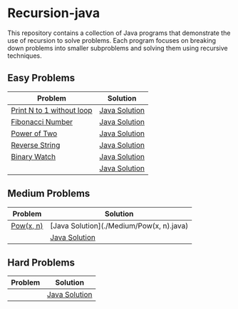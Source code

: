 # Recursion-java
This repository contains a collection of Java programs that demonstrate the use of recursion to solve problems. Each program focuses on breaking down problems into smaller subproblems and solving them using recursive techniques. 

## Easy Problems
| Problem | Solution |
|---------|----------|
| [Print N to 1 without loop](https://www.geeksforgeeks.org/problems/print-n-to-1-without-loop/1) | [Java Solution](./Easy/PrintNto1withoutloop.java) |
| [Fibonacci Number](https://leetcode.com/problems/fibonacci-number/) | [Java Solution](./Easy/FibonacciNumber.java) |
| [Power of Two](https://leetcode.com/problems/power-of-two/description/) | [Java Solution](./Easy/PowerofTwo.java) |
| [Reverse String](https://leetcode.com/problems/reverse-string/description/) | [Java Solution](./Easy/ReverseString.java) |
| [Binary Watch](https://leetcode.com/problems/binary-watch/description/) | [Java Solution](./Easy/BinaryWatch.java) |
| []() | [Java Solution](./Easy/filename.java) |

## Medium Problems
| Problem | Solution |
|---------|----------|
| [Pow(x, n)](https://leetcode.com/problems/powx-n/description/) | [Java Solution](./Medium/Pow(x, n).java) |
| []() | [Java Solution](./Medium/filename.java) |

## Hard Problems
| Problem | Solution |
|---------|----------|
| []() | [Java Solution](./Hard/filename.java) |
